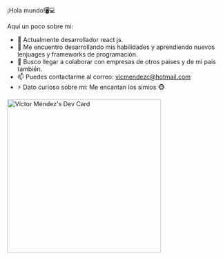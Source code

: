 ¡Hola mundo!🖥💻

Aquí un poco sobre mi:

- 🔭 Actualmente desarrollador react js.
- 🌱 Me encuentro desarrollando mis habilidades y aprendiendo nuevos lenjuages y frameworks de programación.
- 👯 Busco llegar a colaborar con empresas de otros paises y de mi país también.
- 📫 Puedes contactarme al correo: vicmendezc@hotmail.com
- ⚡ Dato curioso sobre mi: Me encantan los simios 🐵

 <a href="https://app.daily.dev/elmonodev"><img src="https://api.daily.dev/devcards/v2/J16KOr1znPFZJUEksNZZd.png?type=default&r=1zr" width="356" alt="Víctor Méndez's Dev Card"/></a>


<!--
**ElvicMC41/ElVicMC41** is a ✨ _special_ ✨ repository because its `README.md` (this file) appears on your GitHub profile.

Here are some ideas to get you started:

- 🔭 I’m currently working on ...
- 🌱 I’m currently learning ...
- 👯 I’m looking to collaborate on ...
- 🤔 I’m looking for help with ...
- 💬 Ask me about ...
- 📫 How to reach me: ...
- 😄 Pronouns: ...
- ⚡ Fun fact: ...
-->
